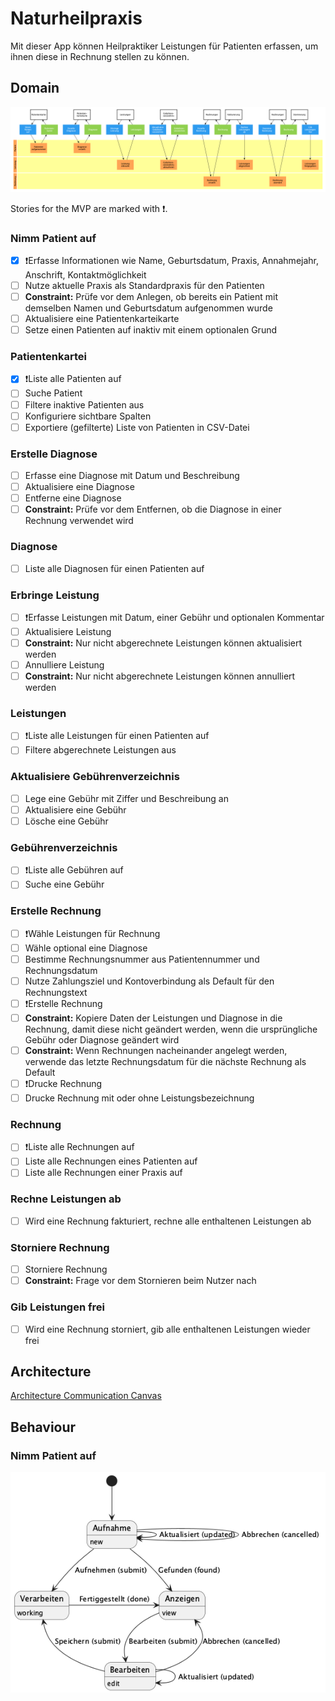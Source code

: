 # Naturheilpraxis

Mit dieser App können Heilpraktiker Leistungen für Patienten erfassen, um ihnen
diese in Rechnung stellen zu können.

## Domain

![Domain](domain.png)

Stories for the MVP are marked with ❗.

### Nimm Patient auf

- [x] ❗Erfasse Informationen wie Name, Geburtsdatum, Praxis, Annahmejahr,
      Anschrift, Kontaktmöglichkeit
- [ ] Nutze aktuelle Praxis als Standardpraxis für den Patienten
- [ ] **Constraint:** Prüfe vor dem Anlegen, ob bereits ein Patient mit
      demselben Namen und Geburtsdatum aufgenommen wurde
- [ ] Aktualisiere eine Patientenkarteikarte
- [ ] Setze einen Patienten auf inaktiv mit einem optionalen Grund

### Patientenkartei

- [x] ❗Liste alle Patienten auf
- [ ] Suche Patient
- [ ] Filtere inaktive Patienten aus
- [ ] Konfiguriere sichtbare Spalten
- [ ] Exportiere (gefilterte) Liste von Patienten in CSV-Datei

### Erstelle Diagnose

- [ ] Erfasse eine Diagnose mit Datum und Beschreibung
- [ ] Aktualisiere eine Diagnose
- [ ] Entferne eine Diagnose
- [ ] **Constraint:** Prüfe vor dem Entfernen, ob die Diagnose in einer Rechnung
      verwendet wird

### Diagnose

- [ ] Liste alle Diagnosen für einen Patienten auf

### Erbringe Leistung

- [ ] ❗Erfasse Leistungen mit Datum, einer Gebühr und optionalen Kommentar
- [ ] Aktualisiere Leistung
- [ ] **Constraint:** Nur nicht abgerechnete Leistungen können aktualisiert
      werden
- [ ] Annulliere Leistung
- [ ] **Constraint:** Nur nicht abgerechnete Leistungen können annulliert werden

### Leistungen

- [ ] ❗Liste alle Leistungen für einen Patienten auf
- [ ] Filtere abgerechnete Leistungen aus

### Aktualisiere Gebührenverzeichnis

- [ ] Lege eine Gebühr mit Ziffer und Beschreibung an
- [ ] Aktualisiere eine Gebühr
- [ ] Lösche eine Gebühr

### Gebührenverzeichnis

- [ ] ❗Liste alle Gebühren auf
- [ ] Suche eine Gebühr

### Erstelle Rechnung

- [ ] ❗Wähle Leistungen für Rechnung
- [ ] Wähle optional eine Diagnose
- [ ] Bestimme Rechnungsnummer aus Patientennummer und Rechnungsdatum
- [ ] Nutze Zahlungsziel und Kontoverbindung als Default für den Rechnungstext
- [ ] ❗Erstelle Rechnung
- [ ] **Constraint:** Kopiere Daten der Leistungen und Diagnose in die Rechnung,
      damit diese nicht geändert werden, wenn die ursprüngliche Gebühr oder
      Diagnose geändert wird
- [ ] **Constraint:** Wenn Rechnungen nacheinander angelegt werden, verwende das
      letzte Rechnungsdatum für die nächste Rechnung als Default
- [ ] ❗Drucke Rechnung
- [ ] Drucke Rechnung mit oder ohne Leistungsbezeichnung

### Rechnung

- [ ] ❗Liste alle Rechnungen auf
- [ ] Liste alle Rechnungen eines Patienten auf
- [ ] Liste alle Rechnungen einer Praxis auf

### Rechne Leistungen ab

- [ ] Wird eine Rechnung fakturiert, rechne alle enthaltenen Leistungen ab

### Storniere Rechnung

- [ ] Storniere Rechnung
- [ ] **Constraint:** Frage vor dem Stornieren beim Nutzer nach

### Gib Leistungen frei

- [ ] Wird eine Rechnung storniert, gib alle enthaltenen Leistungen wieder frei

## Architecture

[Architecture Communication Canvas](https://html-preview.github.io/?url=https://github.com/falkoschumann/naturheilpraxis/blob/main/doc/acc.html)

## Behaviour

### Nimm Patient auf

![Nimm Patient auf](nimm-patient-auf.png)
